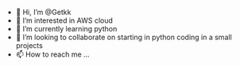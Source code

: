 - 👋 Hi, I’m @Getkk
- 👀 I’m interested in AWS cloud 
- 🌱 I’m currently learning python
- 💞️ I’m looking to collaborate on  starting in python coding in a small projects
- 📫 How to reach me ...

<!---
Getkk/Getkk is a ✨ special ✨ repository because its `README.md` (this file) appears on your GitHub profile.
You can click the Preview link to take a look at your changes.
--->
